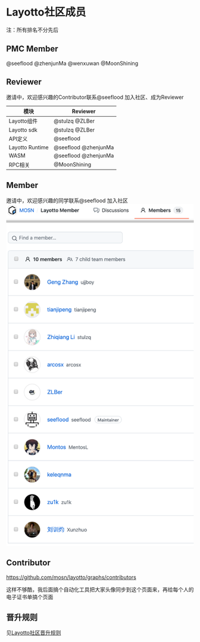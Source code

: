 # Layotto社区成员
注：所有排名不分先后
## PMC Member
@seeflood @zhenjunMa @wenxuwan @MoonShining

## Reviewer
邀请中，欢迎感兴趣的Contributor联系@seeflood 加入社区、成为Reviewer

|  模块   | Reviewer |
|  ----  | --- |
| Layotto组件  | @stulzq @ZLBer  |
| Layotto sdk  | @stulzq @ZLBer  |
| API定义  | @seeflood |
| Layotto Runtime  | @seeflood @zhenjunMa |
| WASM  | @seeflood @zhenjunMa |
| RPC相关  | @MoonShining |


## Member
邀请中，欢迎感兴趣的同学联系@seeflood 加入社区
![img.png](../../img/community/img.png)

## Contributor
https://github.com/mosn/layotto/graphs/contributors

这样不够酷，我后面搞个自动化工具把大家头像同步到这个页面来，再给每个人的电子证书单搞个页面

## 晋升规则
见[Layotto社区晋升规则](zh/community/promote.md)